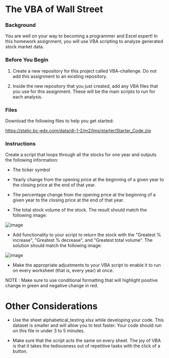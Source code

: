 # The VBA of Wall Street

### Background
You are well on your way to becoming a programmer and Excel expert! In this homework assignment, you will use VBA scripting to analyze generated stock market data.

### Before You Begin
1. Create a new repository for this project called VBA-challenge. Do not add this assignment to an existing repository.

2. Inside the new repository that you just created, add any VBA files that you use for this assignment. These will be the main scripts to run for each analysis.

### Files
Download the following files to help you get started:

https://static.bc-edx.com/data/dl-1-2/m2/lms/starter/Starter_Code.zip

### Instructions
Create a script that loops through all the stocks for one year and outputs the following information:

* The ticker symbol

* Yearly change from the opening price at the beginning of a given year to the closing price at the end of that year.

* The percentage change from the opening price at the beginning of a given year to the closing price at the end of that year.

* The total stock volume of the stock. The result should match the following image:

![image](https://user-images.githubusercontent.com/119692456/235330925-c30ace82-26f3-47ea-9524-971dd0a1af27.png)

* Add functionality to your script to return the stock with the "Greatest % increase", "Greatest % decrease", and "Greatest total volume". The solution should match the following image:

![image](https://user-images.githubusercontent.com/119692456/235330931-eb14c68c-f72a-43b8-a3cb-95c00be353d3.png)

* Make the appropriate adjustments to your VBA script to enable it to run on every worksheet (that is, every year) at once.

NOTE : Make sure to use conditional formatting that will highlight positive change in green and negative change in red.

# Other Considerations
* Use the sheet alphabetical_testing.xlsx while developing your code. This dataset is smaller and will allow you to test faster. Your code should run on this file in under 3 to 5 minutes.

* Make sure that the script acts the same on every sheet. The joy of VBA is that it takes the tediousness out of repetitive tasks with the click of a button.
